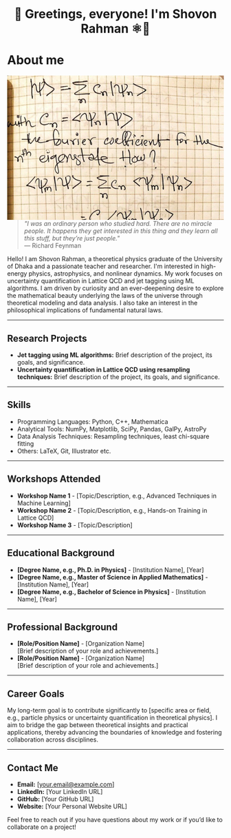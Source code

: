 <h1 align="center">
👋 Greetings, everyone! I'm Shovon Rahman ⚛️🌌
</h1>

# About me
<p>
  <img align="right" src="assets/images/header.jpeg" alt="shovon-rah" />
</p>

> *"I was an ordinary person who studied hard. There are no miracle people. It happens they get interested in this thing and they learn all this stuff, but they’re just people."*  
> — Richard Feynman




Hello! I am Shovon Rahman, a theoretical physics graduate of the University of Dhaka and a passionate teacher and researcher. I'm interested in high-energy physics, astrophysics, and nonlinear dynamics. My work focuses on uncertainty quantification in Lattice QCD and jet tagging using ML algorithms. I am driven by curiosity and an ever-deepening desire to explore the mathematical beauty underlying the laws of the universe through theoretical modeling and data analysis. I also take an interest in the philosophical implications of fundamental natural laws.

---

## **Research Projects**
- **Jet tagging using ML algorithms:** Brief description of the project, its goals, and significance.
- **Uncertainty quantification in Lattice QCD using resampling techniques:** Brief description of the project, its goals, and significance.

---

## **Skills**
- Programming Languages: Python, C++, Mathematica
- Analytical Tools: NumPy, Matplotlib, SciPy, Pandas, GalPy, AstroPy
- Data Analysis Techniques: Resampling techniques, least chi-square fitting
- Others: LaTeX, Git, Illustrator etc.

---

## **Workshops Attended**
- **Workshop Name 1** - [Topic/Description, e.g., Advanced Techniques in Machine Learning]
- **Workshop Name 2** - [Topic/Description, e.g., Hands-on Training in Lattice QCD]
- **Workshop Name 3** - [Topic/Description]

---

## **Educational Background**
- **[Degree Name, e.g., Ph.D. in Physics]** - [Institution Name], [Year]
- **[Degree Name, e.g., Master of Science in Applied Mathematics]** - [Institution Name], [Year]
- **[Degree Name, e.g., Bachelor of Science in Physics]** - [Institution Name], [Year]

---

## **Professional Background**
- **[Role/Position Name]** - [Organization Name]  
  [Brief description of your role and achievements.]
- **[Role/Position Name]** - [Organization Name]  
  [Brief description of your role and achievements.]

---

## **Career Goals**
My long-term goal is to contribute significantly to [specific area or field, e.g., particle physics or uncertainty quantification in theoretical physics]. I aim to bridge the gap between theoretical insights and practical applications, thereby advancing the boundaries of knowledge and fostering collaboration across disciplines.

---

## **Contact Me**
- **Email:** [your.email@example.com]
- **LinkedIn:** [Your LinkedIn URL]
- **GitHub:** [Your GitHub URL]
- **Website:** [Your Personal Website URL]

Feel free to reach out if you have questions about my work or if you’d like to collaborate on a project!
